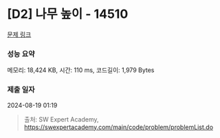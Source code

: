 # [D2] 나무 높이 - 14510 

[문제 링크](https://swexpertacademy.com/main/code/problem/problemDetail.do?contestProbId=AYFofW8qpXYDFAR4) 

### 성능 요약

메모리: 18,424 KB, 시간: 110 ms, 코드길이: 1,979 Bytes

### 제출 일자

2024-08-19 01:19



> 출처: SW Expert Academy, https://swexpertacademy.com/main/code/problem/problemList.do